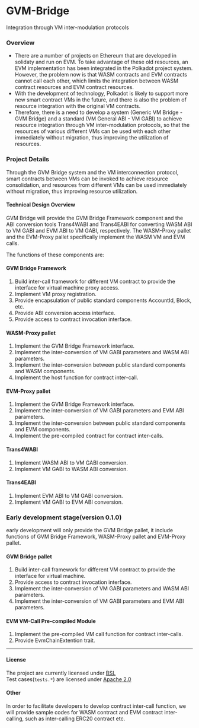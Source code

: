 # GVM-Bridge
Integration through VM inter-modulation protocols

### Overview
* There are a number of projects on Ethereum that are developed in solidaty and run on EVM. To take advantage of these old resources, an EVM implementation has been integrated in the Polkadot project system. However, the problem now is that WASM contracts and EVM contracts cannot call each other, which limits the integration between WASM contract resources and EVM contract resources.
* With the development of technology, Polkadot is likely to support more new smart contract VMs in the future, and there is also the problem of resource integration with the original VM contracts.
* Therefore, there is a need to develop a system (Generic VM Bridge - GVM Bridge) and a standard (VM General ABI - VM GABI) to achieve resource integration through VM inter-modulation protocols, so that the resources of various different VMs can be used with each other immediately without migration, thus improving the utilization of resources.

### Project Details
Through the GVM Bridge system and the VM interconnection protocol, smart contracts between VMs can be invoked to achieve resource consolidation, and resources from different VMs can be used immediately without migration, thus improving resource utilization.

#### **Technical Design Overview**
GVM Bridge will provide the GVM Bridge Framework component and the ABI conversion tools Trans4WABI and Trans4EABI for converting WASM ABI to VM GABI and EVM ABI to VM GABI, respectively.
The WASM-Proxy pallet and the EVM-Proxy pallet specifically implement the WASM VM and EVM calls.

The functions of these components are:
#### **GVM Bridge Framework**
1. Build inter-call framework for different VM contract to provide the interface for virtual machine proxy access.
2. Implement VM proxy registration.
3. Provide encapsulation of public standard components AccountId, Block, etc.
4. Provide ABI conversion access interface.
5. Provide access to contract invocation interface.

#### **WASM-Proxy pallet**
1. Implement the GVM Bridge Framework interface.
2. Implement the inter-conversion of VM GABI parameters and WASM ABI parameters.
3. Implement the inter-conversion between public standard components and WASM components.
4. Implement the host function for contract inter-call.

#### **EVM-Proxy pallet**
1. Implement the GVM Bridge Framework interface.
2. Implement the inter-conversion of VM GABI parameters and EVM ABI parameters.
3. Implement the inter-conversion between public standard components and EVM components.
4. Implement the pre-compiled contract for contract inter-calls.

#### **Trans4WABI**
1. Implement WASM ABI to VM GABI conversion.
2. Implement VM GABI to WASM ABI conversion.

#### **Trans4EABI**
1. Implement EVM ABI to VM GABI conversion.
2. Implement VM GABI to EVM ABI conversion.

### Early development stage(version 0.1.0)
early development will only provide the GVM Bridge pallet, it include functions of GVM Bridge Framework, WASM-Proxy pallet and EVM-Proxy pallet. 
 
#### **GVM Bridge pallet**
1. Build inter-call framework for different VM contract to provide the interface for virtual machine.
2. Provide access to contract invocation interface.
3. Implement the inter-conversion of VM GABI parameters and WASM ABI parameters. 
4. Implement the inter-conversion of VM GABI parameters and EVM ABI parameters.

#### **EVM VM-Call Pre-compiled Module**
1. Implement the pre-compiled VM call function for contract inter-calls.
2. Provide EvmChainExtention trait.

-------
#### **License**
The project are currently licensed under [BSL](https://github.com/CycanTech/GVM-Bridge/blob/main/License)<br>
Test cases(`tests.*`) are licensed under [Apache 2.0](https://github.com/CycanTech/GVM-Bridge/blob/main/License-APACHE2)

#### **Other**
In order to facilitate developers to develop contract inter-call function, we will provide sample codes for WASM contract and EVM contract inter-calling, such as inter-calling ERC20 contract etc.
